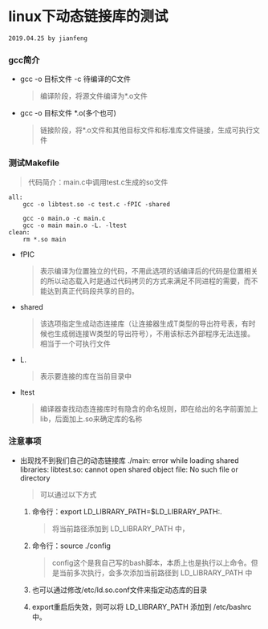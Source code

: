 # linux下动态链接库的测试
`2019.04.25 by jianfeng`


### gcc简介
- gcc -o 目标文件 -c 待编译的C文件
    > 编译阶段，将源文件编译为*.o文件
- gcc -o 目标文件 *.o(多个也可)
    > 链接阶段，将*.o文件和其他目标文件和标准库文件链接，生成可执行文件
###  测试Makefile
> 代码简介：main.c中调用test.c生成的so文件
```
all:
	gcc -o libtest.so -c test.c -fPIC -shared

	gcc -o main.o -c main.c
	gcc -o main main.o -L. -ltest
clean:
	rm *.so main
```

- fPIC
    > 表示编译为位置独立的代码，不用此选项的话编译后的代码是位置相关的所以动态载入时是通过代码拷贝的方式来满足不同进程的需要，而不能达到真正代码段共享的目的。
- shared
    > 该选项指定生成动态连接库（让连接器生成T类型的导出符号表，有时候也生成弱连接W类型的导出符号），不用该标志外部程序无法连接。相当于一个可执行文件
- L.
    > 表示要连接的库在当前目录中
- ltest
    > 编译器查找动态连接库时有隐含的命名规则，即在给出的名字前面加上lib，后面加上.so来确定库的名称


### 注意事项
- 出现找不到我们自己的动态链接库
    ./main: error while loading shared libraries: libtest.so: cannot open shared object file: No such file or directory
    > 可以通过以下方式
    1. 命令行：export LD_LIBRARY_PATH=$LD_LIBRARY_PATH:.
        > 将当前路径添加到 LD_LIBRARY_PATH 中，
    2. 命令行：source ./config
        > config这个是我自己写的bash脚本，本质上也是执行以上命令。但是当前多次执行，会多次添加当前路径到 LD_LIBRARY_PATH 中

    3. 也可以通过修改/etc/ld.so.conf文件来指定动态库的目录
    4. export重启后失效，则可以将 LD_LIBRARY_PATH 添加到 /etc/bashrc中。
